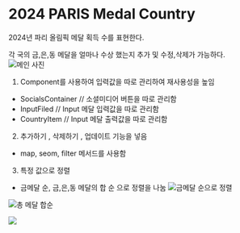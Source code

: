 # 2024 PARIS Medal Country

2024년 파리 올림픽 메달 획득 수를 표현한다.

각 국의 금,은,동 메달을 얼마나 수상 했는지 추가 및 수정,삭제가 가능하다.
![메인 사진](https://github.com/user-attachments/assets/3d794d9e-4b94-493c-a852-1034189bd448)


1. Component를 사용하여 입력값을 따로 관리하여 재사용성을 높임

- SocialsContainer // 소셜미디어 버튼을 따로 관리함
- InputFiled // Input 메달 입력값을 따로 관리함
- CountryItem // Input 메달 출력값을 따로 관리함

2. 추가하기 , 삭제하기 , 업데이트 기능을 넣음
- map, seom, filter 메서드를 사용함

3. 특정 값으로 정렬
- 금메달 순,  금,은,동 메달의 합 순 으로 정렬을 나눔
![금메달 순으로 정렬](https://github.com/user-attachments/assets/8bdd88bc-56d9-43ea-877e-505629bf80e1)

![총 메달 합순](https://github.com/user-attachments/assets/fb494457-6793-43a8-be67-cf1f3d7ec8e6)


<img src="https://img.shields.io/badge/react-61DAFB?style=for-the-badge&logo=react&logoColor=black">
